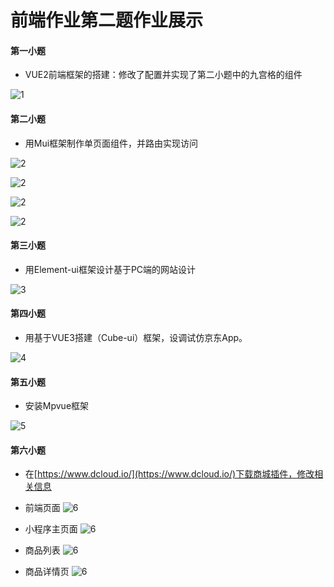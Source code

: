 ﻿# 前端作业第二题作业展示

#### 第一小题
- VUE2前端框架的搭建：修改了配置并实现了第二小题中的九宫格的组件

![1](https://github.com/LiangShanYi777/qianduan/blob/master/img/1.jpg)

#### 第二小题
- 用Mui框架制作单页面组件，并路由实现访问

![2](https://github.com/LiangShanYi777/qianduan/blob/master/img/2.jpg)

![2](https://github.com/LiangShanYi777/qianduan/blob/master/img/2.1.png)

![2](https://github.com/LiangShanYi777/qianduan/blob/master/img/2.2.jpg)

![2](https://github.com/LiangShanYi777/qianduan/blob/master/img/2.3.jpg)

#### 第三小题
- 用Element-ui框架设计基于PC端的网站设计

![3](../qianduan/img/3.jpg)

#### 第四小题
- 用基于VUE3搭建（Cube-ui）框架，设调试仿京东App。

![4](https://github.com/LiangShanYi777/qianduan/blob/master/img/4.png)

#### 第五小题
- 安装Mpvue框架

![5](https://github.com/LiangShanYi777/qianduan/blob/master/img/5.jpg)

#### 第六小题
- 在[https://www.dcloud.io/](https://www.dcloud.io/)下载商城插件，修改相关信息

- 前端页面
![6](https://github.com/LiangShanYi777/qianduan/blob/master/img/6.png)

- 小程序主页面
![6](https://github.com/LiangShanYi777/qianduan/blob/master/img/6.1.png)

- 商品列表
![6](https://github.com/LiangShanYi777/qianduan/blob/master/img/6.2.png)

- 商品详情页
![6](https://github.com/LiangShanYi777/qianduan/blob/master/img/6.3.png)

